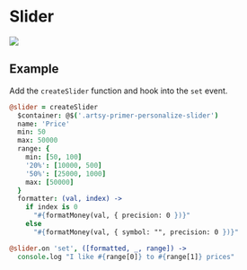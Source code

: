 # Slider

![](http://files.artsy.net/images/slider.png)

## Example

Add the `createSlider` function and hook into the `set` event.

````coffeescript
@slider = createSlider
  $container: @$('.artsy-primer-personalize-slider')
  name: 'Price'
  min: 50
  max: 50000
  range: {
    min: [50, 100]
    '20%': [10000, 500]
    '50%': [25000, 1000]
    max: [50000]
  }
  formatter: (val, index) ->
    if index is 0
      "#{formatMoney(val, { precision: 0 })}"
    else
      "#{formatMoney(val, { symbol: "", precision: 0 })}"

@slider.on 'set', ([formatted, _, range]) ->
  console.log "I like #{range[0]} to #{range[1]} prices"
````
